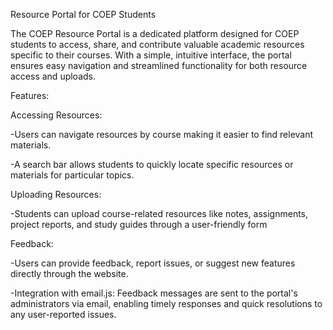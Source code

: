Resource Portal for COEP Students

The COEP Resource Portal is a dedicated platform designed for COEP students to access, share, and contribute valuable academic resources specific to their courses. With a simple, intuitive interface, the portal ensures easy navigation and streamlined functionality for both resource access and uploads.

Features:

Accessing Resources:

-Users can navigate resources by course making it easier to find relevant materials.

-A search bar allows students to quickly locate specific resources or materials for particular topics.


Uploading Resources:

-Students can upload course-related resources like notes, assignments, project reports, and study guides through a user-friendly form


Feedback:

-Users can provide feedback, report issues, or suggest new features directly through the website.

-Integration with email.js: Feedback messages are sent to the portal's administrators via email, enabling timely responses and quick resolutions to any user-reported issues.
